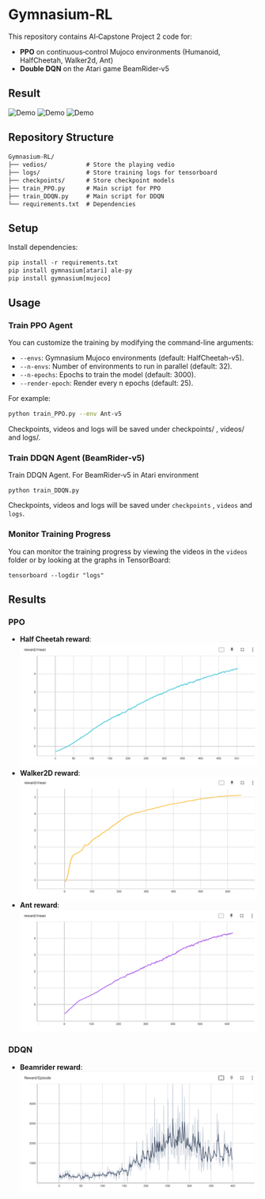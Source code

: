 # Gymnasium-RL

This repository contains AI‑Capstone Project 2 code for:
- **PPO** on continuous‑control Mujoco environments (Humanoid, HalfCheetah, Walker2d, Ant)
- **Double DQN** on the Atari game BeamRider‑v5
## Result
<img src="docs/humanoid.gif" alt="Demo" width="350"/> <img src="docs/ant.gif" alt="Demo" width="350"/> <img src="docs/beam.gif" alt="Demo" width="300"/>  

## Repository Structure
```
Gymnasium-RL/
├── vedios/           # Store the playing vedio
├── logs/             # Store training logs for tensorboard
├── checkpoints/      # Store checkpoint models
├── train_PPO.py      # Main script for PPO
├── train_DDQN.py     # Main script for DDQN
└── requirements.txt  # Dependencies
```
## Setup

Install dependencies:
```
pip install -r requirements.txt
pip install gymnasium[atari] ale-py
pip install gymnasium[mujoco]
```
## Usage

### Train PPO Agent
You can customize the training by modifying the command-line arguments:

- `--envs`: Gymnasium Mujoco environments (default: HalfCheetah-v5).
- `--n-envs`: Number of environments to run in parallel (default: 32).
- `--n-epochs`: Epochs to train the model (default: 3000).
- `--render-epoch`: Render every n epochs (default: 25).

For example:

```bash
python train_PPO.py --env Ant-v5
```
Checkpoints, videos and logs will be saved under checkpoints/ , videos/ and logs/.
### Train DDQN Agent (BeamRider‑v5)
Train DDQN Agent. For BeamRider‑v5 in Atari environment
```
python train_DDQN.py
```
Checkpoints, videos and logs will be saved under `checkpoints` , `videos` and `logs`.
### Monitor Training Progress
You can monitor the training progress by viewing the videos in the `videos` folder or by looking at the graphs in TensorBoard:
```
tensorboard --logdir "logs"
```
## Results
### PPO
- **Half Cheetah reward**:  
![Reward](/docs/Cheetah-reward.png)  
- **Walker2D reward**:  
![Reward](/docs/Walker-reward.png)  
- **Ant reward**:  
![Reward](/docs/Ant-reward.png)  
### DDQN
- **Beamrider reward**:  
![Reward](/docs/beam-reward.png)  
